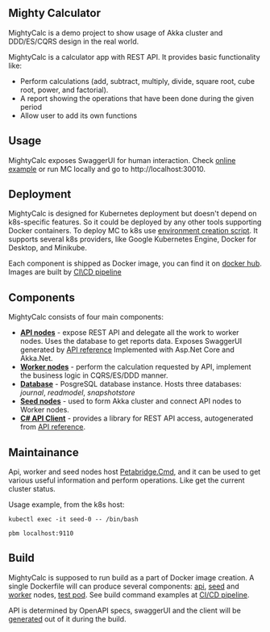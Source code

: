 ## Mighty Calculator 

MightyCalc is a demo project to show usage of Akka cluster and DDD/ES/CQRS design in the real world. 

MightyCalc is a calculator app with REST API. 
It provides basic functionality like: 

*  Perform calculations (add, subtract, multiply, divide, square root, cube root, power, and factorial).
*  A report showing the operations that have been done during the given period
*  Allow user to add its own functions

## Usage

  MightyCalc exposes SwaggerUI for human interaction. 
  Check [online example](http://mightycalc.space/index.html) or run MC locally and go to http://localhost:30010. 

## Deployment 
   
   MightyCalc is designed for Kubernetes deployment but doesn't depend on k8s-specific features. So it could be deployed by any other tools supporting Docker containers. 
   To deploy MC to k8s use [environment creation script](https://github.com/andreyleskov/MightyCalc/blob/master/deploy/create_environment.sh). It supports several k8s providers, like Google Kubernetes Engine, Docker for Desktop, and Minikube.  

   Each component is shipped as Docker image, you can find it on [docker hub](https://hub.docker.com/u/aleskov). Images are built by [CI\CD pipeline](https://ci.appveyor.com/project/ContextCore/mightycalc)  

## Components 

   MightyCalc consists of four main components: 

*  [**API 
  nodes**](https://github.com/andreyleskov/MightyCalc/tree/master/src/MightyCalc.API) - expose REST API and delegate all the work to worker nodes. Uses the database to get reports data. Exposes SwaggerUI generated by [API reference](https://github.com/andreyleskov/MightyCalc/blob/master/src/MightyCalcAPI.yaml)
Implemented with Asp.Net Core and Akka.Net.
*  [**Worker nodes**](https://github.com/andreyleskov/MightyCalc/tree/master/src/MightyCalc.NodeHost) - perform the calculation requested by API, implement the business logic in CQRS/ES/DDD manner.
*  [**Database**](https://github.com/andreyleskov/MightyCalc/blob/master/build/persistence/persistence.dockerfile) - PosgreSQL database instance. Hosts three databases: 
*journal*,
*readmodel*,
*snapshotstore*
*  [**Seed nodes**](https://github.com/andreyleskov/MightyCalc/tree/master/src/MightyCalc.LightHouse) - used to form Akka cluster and connect API nodes to Worker nodes. 
* [**C# API Client**](https://github.com/andreyleskov/MightyCalc/tree/master/src/MightyCalc.Client) - provides a library for REST API access, autogenerated from [API reference](https://github.com/andreyleskov/MightyCalc/blob/master/src/MightyCalcAPI.yaml). 

## Maintainance 

Api, worker and seed nodes host [Petabridge.Cmd](https://cmd.petabridge.com/), and it can be used to get various useful information and perform operations. Like get the current cluster status. 

Usage example, from the k8s host: 

```
kubectl exec -it seed-0 -- /bin/bash        
```

```
pbm localhost:9110  
```

## Build
 MightyCalc is supposed to run build as a part of Docker image creation. A single Dockerfile will can produce several components: [api](https://github.com/andreyleskov/MightyCalc/blob/master/src/Dockerfile#L58), [seed](https://github.com/andreyleskov/MightyCalc/blob/master/src/Dockerfile#L80) and [worker](https://github.com/andreyleskov/MightyCalc/blob/master/src/Dockerfile#L69) nodes, [test pod](https://github.com/andreyleskov/MightyCalc/blob/master/src/Dockerfile#L34).
See build command examples at [CI/CD pipeline](https://github.com/andreyleskov/MightyCalc/blob/master/appveyor.yml#L50).

API is determined by OpenAPI specs, swaggerUI and the client will be [generated](https://github.com/andreyleskov/MightyCalc/blob/master/src/Dockerfile#L28) out of it during the build.
